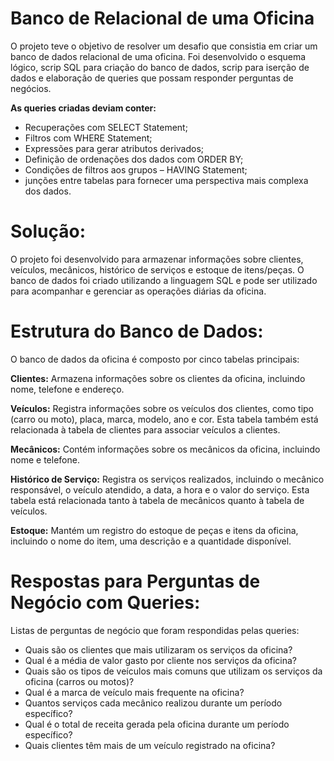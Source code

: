 
# Banco de Relacional de uma Oficina


O projeto teve o objetivo de resolver um desafio que consistia em criar um banco de dados relacional de uma oficina. Foi desenvolvido o esquema lógico, scrip SQL para criação do banco de dados, scrip para iserção de dados e elaboração de queries que possam responder perguntas de negócios.

**As queries criadas deviam conter:**

* Recuperações com SELECT Statement;
* Filtros com WHERE Statement;
* Expressões para gerar atributos derivados;
* Definição de ordenações dos dados com ORDER BY;
* Condições de filtros aos grupos – HAVING Statement;
* junções entre tabelas para fornecer uma perspectiva mais complexa dos dados.

# Solução:

O projeto foi desenvolvido para armazenar informações sobre clientes, veículos, mecânicos, histórico de serviços e estoque de itens/peças. O banco de dados foi criado utilizando a linguagem SQL e pode ser utilizado para acompanhar e gerenciar as operações diárias da oficina.

# Estrutura do Banco de Dados:

O banco de dados da oficina é composto por cinco tabelas principais:

**Clientes:** Armazena informações sobre os clientes da oficina, incluindo nome, telefone e endereço.

**Veículos:** Registra informações sobre os veículos dos clientes, como tipo (carro ou moto), placa, marca, modelo, ano e cor. Esta tabela também está relacionada à tabela de clientes para associar veículos a clientes.

**Mecânicos:** Contém informações sobre os mecânicos da oficina, incluindo nome e telefone.

**Histórico de Serviço:** Registra os serviços realizados, incluindo o mecânico responsável, o veículo atendido, a data, a hora e o valor do serviço. Esta tabela está relacionada tanto à tabela de mecânicos quanto à tabela de veículos.

**Estoque:** Mantém um registro do estoque de peças e itens da oficina, incluindo o nome do item, uma descrição e a quantidade disponível.

# Respostas para Perguntas de Negócio com Queries:

Listas de perguntas de negócio que foram respondidas pelas queries:

* Quais são os clientes que mais utilizaram os serviços da oficina?
* Qual é a média de valor gasto por cliente nos serviços da oficina?
* Quais são os tipos de veículos mais comuns que utilizam os serviços da oficina (carros ou motos)?
* Qual é a marca de veículo mais frequente na oficina?
* Quantos serviços cada mecânico realizou durante um período específico?
* Qual é o total de receita gerada pela oficina durante um período específico?
* Quais clientes têm mais de um veículo registrado na oficina?


